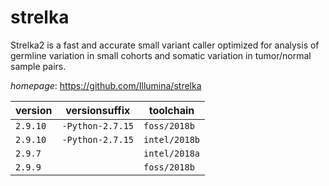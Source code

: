# strelka

Strelka2 is a fast and accurate small variant caller optimized for analysis   of germline variation in small cohorts and somatic variation in tumor/normal sample pairs.

*homepage*: <https://github.com/Illumina/strelka>

version | versionsuffix | toolchain
--------|---------------|----------
``2.9.10`` | ``-Python-2.7.15`` | ``foss/2018b``
``2.9.10`` | ``-Python-2.7.15`` | ``intel/2018b``
``2.9.7`` |  | ``intel/2018a``
``2.9.9`` |  | ``foss/2018b``
